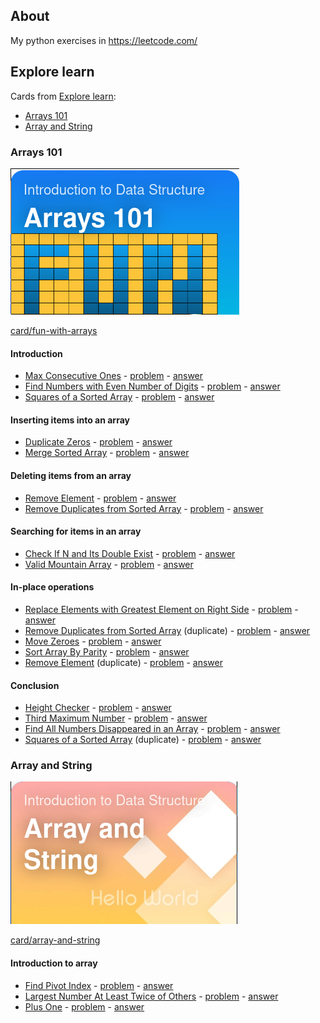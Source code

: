 ## About

My python exercises in https://leetcode.com/

## Explore learn

Cards from [Explore learn](https://leetcode.com/explore/learn/):

- [Arrays 101](#Arrays-101)
- [Array and String](#Array-and-String)

### Arrays 101

![card_Arrays101](.assets/card_Arrays101.png)

[card/fun-with-arrays](https://leetcode.com/explore/learn/card/fun-with-arrays/)

#### Introduction

- [Max Consecutive Ones](https://leetcode.com/explore/learn/card/fun-with-arrays/521/introduction/3238/) - [problem](https://leetcode.com/problems/max-consecutive-ones) - [answer](problems/test_max_consecutive_ones.py)
- [Find Numbers with Even Number of Digits](https://leetcode.com/explore/learn/card/fun-with-arrays/521/introduction/3237/) - [problem](https://leetcode.com/problems/find-numbers-with-even-number-of-digits) - [answer](problems/test_find_numbers_with_even_number_of_digits.py)
- [Squares of a Sorted Array](https://leetcode.com/explore/learn/card/fun-with-arrays/521/introduction/3240/) - [problem](https://leetcode.com/problems/squares-of-a-sorted-array) - [answer](problems/test_squares_of_a_sorted_array.py)

#### Inserting items into an array

- [Duplicate Zeros](https://leetcode.com/explore/learn/card/fun-with-arrays/525/inserting-items-into-an-array/3245/) - [problem](https://leetcode.com/problems/duplicate-zeros) - [answer](problems/test_duplicate_zeros.py)
- [Merge Sorted Array](https://leetcode.com/explore/learn/card/fun-with-arrays/525/inserting-items-into-an-array/3253/) - [problem](https://leetcode.com/problems/merge-sorted-array) - [answer](problems/test_merge_sorted_array.py)

#### Deleting items from an array

- [Remove Element](https://leetcode.com/explore/learn/card/fun-with-arrays/526/deleting-items-from-an-array/3247/) - [problem](https://leetcode.com/problems/remove-element) - [answer](problems/test_remove_element.py)
- [Remove Duplicates from Sorted Array](https://leetcode.com/explore/learn/card/fun-with-arrays/526/deleting-items-from-an-array/3248/) - [problem](https://leetcode.com/problems/remove-duplicates-from-sorted-array) - [answer](problems/test_remove_duplicates_from_sorted_array.py)

#### Searching for items in an array

- [Check If N and Its Double Exist](https://leetcode.com/explore/learn/card/fun-with-arrays/527/searching-for-items-in-an-array/3250/) - [problem](https://leetcode.com/problems/check-if-n-and-its-double-exist) - [answer](problems/test_check_if_n_and_its_double_exist.py)
- [Valid Mountain Array](https://leetcode.com/explore/learn/card/fun-with-arrays/527/searching-for-items-in-an-array/3251/) - [problem](https://leetcode.com/problems/valid-mountain-array) - [answer](problems/test_valid_mountain_array.py)

#### In-place operations

- [Replace Elements with Greatest Element on Right Side](https://leetcode.com/explore/learn/card/fun-with-arrays/511/in-place-operations/3259/) - [problem](https://leetcode.com/problems/replace-elements-with-greatest-element-on-right-side) - [answer](problems/test_replace_elements_with_greatest_element_on_right_side.py)
- [Remove Duplicates from Sorted Array](https://leetcode.com/explore/learn/card/fun-with-arrays/511/in-place-operations/3258/) (duplicate) - [problem](https://leetcode.com/problems/remove-duplicates-from-sorted-array) - [answer](problems/test_remove_duplicates_from_sorted_array.py)
- [Move Zeroes](https://leetcode.com/explore/learn/card/fun-with-arrays/511/in-place-operations/3157/) - [problem](https://leetcode.com/problems/move-zeroes) - [answer](problems/test_move_zeroes.py)
- [Sort Array By Parity](https://leetcode.com/explore/learn/card/fun-with-arrays/511/in-place-operations/3260/) - [problem](https://leetcode.com/problems/sort-array-by-parity) - [answer](problems/test_sort_array_by_parity.py)
- [Remove Element](https://leetcode.com/explore/learn/card/fun-with-arrays/511/in-place-operations/3575/) (duplicate) - [problem](https://leetcode.com/problems/remove-element) - [answer](problems/test_remove_element.py)

#### Conclusion

- [Height Checker](https://leetcode.com/explore/learn/card/fun-with-arrays/523/conclusion/3228/) - [problem](https://leetcode.com/problems/height-checker) - [answer](problems/test_height_checker.py)
- [Third Maximum Number](https://leetcode.com/explore/learn/card/fun-with-arrays/523/conclusion/3231/) - [problem](https://leetcode.com/problems/third-maximum-number) - [answer](problems/test_third_maximum_number.py)
- [Find All Numbers Disappeared in an Array](https://leetcode.com/explore/learn/card/fun-with-arrays/523/conclusion/3270/) - [problem](https://leetcode.com/problems/find-all-numbers-disappeared-in-an-array) - [answer](problems/test_find_all_numbers_disappeared_in_an_array.py)
- [Squares of a Sorted Array](https://leetcode.com/explore/learn/card/fun-with-arrays/523/conclusion/3574/) (duplicate) - [problem](https://leetcode.com/problems/squares-of-a-sorted-array) - [answer](problems/test_squares_of_a_sorted_array.py)

### Array and String

![card_array-and-string](.assets/card_array-and-string.png)

[card/array-and-string](https://leetcode.com/explore/learn/card/array-and-string/)

#### Introduction to array

- [Find Pivot Index](https://leetcode.com/explore/learn/card/array-and-string/201/introduction-to-array/1144/) - [problem](https://leetcode.com/problems/find-pivot-index) - [answer](problems/test_find_pivot_index.py)
- [Largest Number At Least Twice of Others](https://leetcode.com/explore/learn/card/array-and-string/201/introduction-to-array/1147/) - [problem](https://leetcode.com/problems/largest-number-at-least-twice-of-others) - [answer](problems/test_largest_number_at_least_twice_of_others.py)
- [Plus One](https://leetcode.com/explore/learn/card/array-and-string/201/introduction-to-array/1148/) - [problem](https://leetcode.com/problems/plus-one) - [answer](problems/test_plus_one.py)
